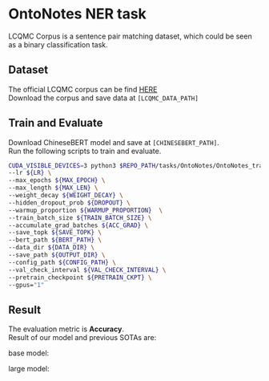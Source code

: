 # OntoNotes NER task 
LCQMC Corpus is a sentence pair matching dataset, 
which could be seen as a binary classification task. 

## Dataset
The official LCQMC corpus can be find [HERE](http://icrc.hitsz.edu.cn/info/1037/1146.htm)  
Download the corpus and save data at `[LCQMC_DATA_PATH]`


## Train and Evaluate
Download ChineseBERT model and save at `[CHINESEBERT_PATH]`.  
Run the following scripts to train and evaluate. 
```bash 
CUDA_VISIBLE_DEVICES=3 python3 $REPO_PATH/tasks/OntoNotes/OntoNotes_trainer.py \
--lr ${LR} \
--max_epochs ${MAX_EPOCH} \
--max_length ${MAX_LEN} \
--weight_decay ${WEIGHT_DECAY} \
--hidden_dropout_prob ${DROPOUT} \
--warmup_proportion ${WARMUP_PROPORTION}  \
--train_batch_size ${TRAIN_BATCH_SIZE} \
--accumulate_grad_batches ${ACC_GRAD} \
--save_topk ${SAVE_TOPK} \
--bert_path ${BERT_PATH} \
--data_dir ${DATA_DIR} \
--save_path ${OUTPUT_DIR} \
--config_path ${CONFIG_PATH} \
--val_check_interval ${VAL_CHECK_INTERVAL} \
--pretrain_checkpoint ${PRETRAIN_CKPT} \
--gpus="1"
```

## Result
The evaluation metric is **Accuracy**.  
Result of our model and previous SOTAs are:

base model: 

large model: